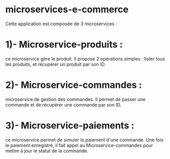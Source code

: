 # microservices-e-commerce

Cette application est composée de 3 microservices :

# 1)- Microservice-produits :
ce microservice gère le produit. Il propose 2 opérations simples : lister tous les produits, et récupérer un produit par son ID.

# 2)- Microservice-commandes :
microservice de gestion des commandes. Il permet de passer une commande et de récupérer une commande par son ID.

# 3)- Microservice-paiements :
ce microservice permet de simuler le paiement d'une commande. Une fois le paiement enregistré, il fait appel au Microservice-commandes pour mettre à jour le statut de la commande.
